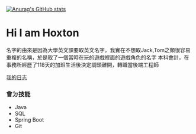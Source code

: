 [![Anurag's GitHub stats](https://github-readme-stats.vercel.app/api?username=hoxton019030)](https://github.com/anuraghazra/github-readme-stats)
# Hi I am Hoxton 
  名字的由來是因為大學英文課要取英文名字，我實在不想取Jack,Tom之類很容易重複的名稱，於是取了一個當時在玩的遊戲<Payday2>裡面的遊戲角色的名字
  本科會計，在事務所經歷了118天的加班生活後決定調頭離開，轉職當後端工程師

  [我的日志](https://hoxton019030.github.io/)
### 會ㄉ技能

+ Java
+ SQL
+ Spring Boot
+ Git

<!--
**Hoxton019030/Hoxton019030** is a ✨ _special_ ✨ repository because its `README.md` (this file) appears on your GitHub profile.

Here are some ideas to get you started:

- 🔭 I’m currently working on ...
- 🌱 I’m currently learning ...
- 👯 I’m looking to collaborate on ...
- 🤔 I’m looking for help with ...
- 💬 Ask me about ...
- 📫 How to reach me: ...
- 😄 Pronouns: ...
- ⚡ Fun fact: ...
-->

